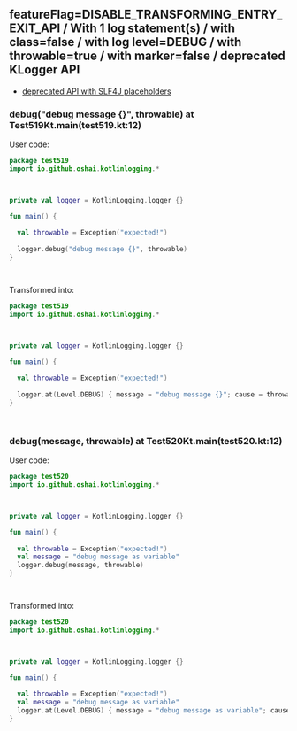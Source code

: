 ## featureFlag=DISABLE_TRANSFORMING_ENTRY_EXIT_API / With 1 log statement(s) / with class=false / with log level=DEBUG / with throwable=true / with marker=false / deprecated KLogger API

* [deprecated API with SLF4J placeholders](deprecated-slf4j-placeholders.md)

###  debug("debug message {}", throwable) at Test519Kt.main(test519.kt:12)

User code:
```kotlin
package test519
import io.github.oshai.kotlinlogging.*



private val logger = KotlinLogging.logger {}

fun main() {
  
  val throwable = Exception("expected!")
  
  logger.debug("debug message {}", throwable)
}




```
  
Transformed into:
```kotlin
package test519
import io.github.oshai.kotlinlogging.*



private val logger = KotlinLogging.logger {}

fun main() {
  
  val throwable = Exception("expected!")
  
  logger.at(Level.DEBUG) { message = "debug message {}"; cause = throwable; internalCompilerData = KLoggingEventBuilder.InternalCompilerData(messageTemplate = "\"debug message {}\"", className = "test519.Test519Kt", methodName = "main", fileName = "test519.kt", lineNumber = 12)
}




```

###  debug(message, throwable) at Test520Kt.main(test520.kt:12)

User code:
```kotlin
package test520
import io.github.oshai.kotlinlogging.*



private val logger = KotlinLogging.logger {}

fun main() {
  
  val throwable = Exception("expected!")
  val message = "debug message as variable"
  logger.debug(message, throwable)
}




```
  
Transformed into:
```kotlin
package test520
import io.github.oshai.kotlinlogging.*



private val logger = KotlinLogging.logger {}

fun main() {
  
  val throwable = Exception("expected!")
  val message = "debug message as variable"
  logger.at(Level.DEBUG) { message = "debug message as variable"; cause = throwable; internalCompilerData = KLoggingEventBuilder.InternalCompilerData(messageTemplate = "message", className = "test520.Test520Kt", methodName = "main", fileName = "test520.kt", lineNumber = 12)
}




```
